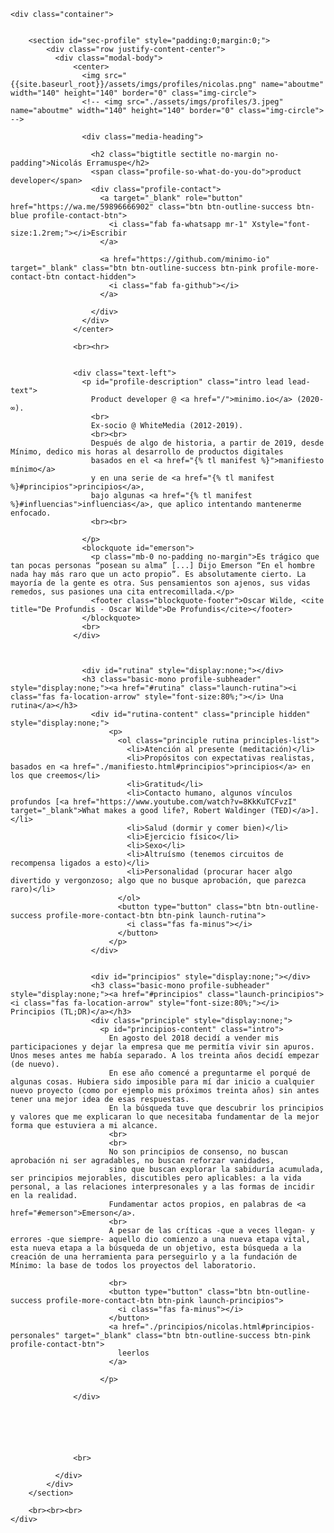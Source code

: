 <div>
  <div class="hero profile no-padding">
    <div class="hero-background"></div>

    <div class="container">


        <section id="sec-profile" style="padding:0;margin:0;">
            <div class="row justify-content-center">
              <div class="modal-body">
                  <center>
                    <img src="{{site.baseurl_root}}/assets/imgs/profiles/nicolas.png" name="aboutme" width="140" height="140" border="0" class="img-circle">
                    <!-- <img src="./assets/imgs/profiles/3.jpeg" name="aboutme" width="140" height="140" border="0" class="img-circle"> -->

                    <div class="media-heading">

                      <h2 class="bigtitle sectitle no-margin no-padding">Nicolás Erramuspe</h2>
                      <span class="profile-so-what-do-you-do">product developer</span>
                      <div class="profile-contact">
                        <a target="_blank" role="button" href="https://wa.me/59896666902" class="btn btn-outline-success btn-blue profile-contact-btn">
                          <i class="fab fa-whatsapp mr-1" Xstyle="font-size:1.2rem;"></i>Escribir
                        </a>

                        <a href="https://github.com/minimo-io" target="_blank" class="btn btn-outline-success btn-pink profile-more-contact-btn contact-hidden">
                          <i class="fab fa-github"></i>
                        </a>

                      </div>
                    </div>
                  </center>

                  <br><hr>


                  <div class="text-left">
                    <p id="profile-description" class="intro lead lead-text">
                      Product developer @ <a href="/">minimo.io</a> (2020-∞).
                      <br>
                      Ex-socio @ WhiteMedia (2012-2019).
                      <br><br>
                      Después de algo de historia, a partir de 2019, desde Mínimo, dedico mis horas al desarrollo de productos digitales
                      basados en el <a href="{% tl manifest %}">manifiesto mínimo</a>
                      y en una serie de <a href="{% tl manifest %}#principios">principios</a>,
                      bajo algunas <a href="{% tl manifest %}#influencias">influencias</a>, que aplico intentando mantenerme enfocado.
                      <br><br>                      

                    </p>
                    <blockquote id="emerson">
                      <p class="mb-0 no-padding no-margin">Es trágico que tan pocas personas “posean su alma” [...] Dijo Emerson “En el hombre nada hay más raro que un acto propio”. Es absolutamente cierto. La mayoría de la gente es otra. Sus pensamientos son ajenos, sus vidas remedos, sus pasiones una cita entrecomillada.</p>
                      <footer class="blockquote-footer">Oscar Wilde, <cite title="De Profundis - Oscar Wilde">De Profundis</cite></footer>
                    </blockquote>
                    <br>
                  </div>



                    <div id="rutina" style="display:none;"></div>
                    <h3 class="basic-mono profile-subheader" style="display:none;"><a href="#rutina" class="launch-rutina"><i class="fas fa-location-arrow" style="font-size:80%;"></i> Una rutina</a></h3>
                      <div id="rutina-content" class="principle hidden" style="display:none;">
                          <p>
                            <ol class="principle rutina principles-list">
                              <li>Atención al presente (meditación)</li>
                              <li>Propósitos con expectativas realistas, basados en <a href="./manifiesto.html#principios">principios</a> en los que creemos</li>
                              <li>Gratitud</li>
                              <li>Contacto humano, algunos vínculos profundos [<a href="https://www.youtube.com/watch?v=8KkKuTCFvzI" target="_blank">What makes a good life?, Robert Waldinger (TED)</a>].</li>
                              <li>Salud (dormir y comer bien)</li>
                              <li>Ejercicio físico</li>
                              <li>Sexo</li>
                              <li>Altruísmo (tenemos circuitos de recompensa ligados a esto)</li>
                              <li>Personalidad (procurar hacer algo divertido y vergonzoso; algo que no busque aprobación, que parezca raro)</li>
                            </ol>
                            <button type="button" class="btn btn-outline-success profile-more-contact-btn btn-pink launch-rutina">
                              <i class="fas fa-minus"></i>
                            </button>
                          </p>
                      </div>


                      <div id="principios" style="display:none;"></div>
                      <h3 class="basic-mono profile-subheader" style="display:none;"><a href="#principios" class="launch-principios"><i class="fas fa-location-arrow" style="font-size:80%;"></i> Principios (TL;DR)</a></h3>
                      <div class="principle" style="display:none;">
                        <p id="principios-content" class="intro">
                          En agosto del 2018 decidí a vender mis participaciones y dejar la empresa que me permitía vivir sin apuros. Unos meses antes me había separado. A los treinta años decidí empezar (de nuevo).
                          En ese año comencé a preguntarme el porqué de algunas cosas. Hubiera sido imposible para mí dar inicio a cualquier nuevo proyecto (como por ejemplo mis próximos treinta años) sin antes tener una mejor idea de esas respuestas.
                          En la búsqueda tuve que descubrir los principios y valores que me explicaran lo que necesitaba fundamentar de la mejor forma que estuviera a mi alcance.
                          <br>
                          <br>
                          No son principios de consenso, no buscan aprobación ni ser agradables, no buscan reforzar vanidades,
                          sino que buscan explorar la sabiduría acumulada, ser principios mejorables, discutibles pero aplicables: a la vida personal, a las relaciones interpresonales y a las formas de incidir en la realidad.
                          Fundamentar actos propios, en palabras de <a href="#emerson">Emerson</a>.
                          <br>
                          A pesar de las críticas -que a veces llegan- y errores -que siempre- aquello dio comienzo a una nueva etapa vital, esta nueva etapa a la búsqueda de un objetivo, esta búsqueda a la creación de una herramienta para perseguirlo y a la fundación de Mínimo: la base de todos los proyectos del laboratorio.

                          <br>
                          <button type="button" class="btn btn-outline-success profile-more-contact-btn btn-pink launch-principios">
                            <i class="fas fa-minus"></i>
                          </button>
                          <a href="./principios/nicolas.html#principios-personales" target="_blank" class="btn btn-outline-success btn-pink profile-contact-btn">
                            leerlos
                          </a>

                        </p>

                  </div>






                  <br>

              </div>
            </div>
        </section>

        <br><br><br>
    </div>


  </div>
</div>
